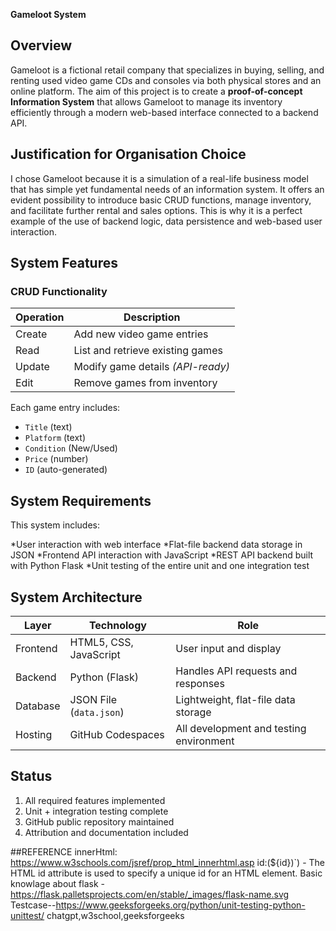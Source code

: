 **Gameloot System**


## Overview

Gameloot is a fictional retail company that specializes in buying, selling, and renting used video game CDs and consoles via both physical stores and an online platform. The aim of this project is to create a **proof-of-concept Information System** that allows Gameloot to manage its inventory efficiently through a modern web-based interface connected to a backend API.


## Justification for Organisation Choice

I chose Gameloot because it is a simulation of a real-life business model that has simple yet fundamental needs of an information system. It offers an evident possibility to introduce basic CRUD functions, manage inventory, and facilitate further rental and sales options. This is why it is a perfect example of the use of backend logic, data persistence and web-based user interaction.


## System Features

###  CRUD Functionality

| Operation | Description                       |
| --------- | --------------------------------- |
| Create    | Add new video game entries        |
| Read      | List and retrieve existing games  |
| Update    | Modify game details *(API-ready)* |
| Edit      | Remove games from inventory       |

Each game entry includes:

* `Title` (text)
* `Platform` (text)
* `Condition` (New/Used)
* `Price` (number)
* `ID` (auto-generated)



## System Requirements

This system includes:

*User interaction with web interface
*Flat-file backend data storage in JSON
*Frontend API interaction with JavaScript
*REST API backend built with Python Flask
*Unit testing of the entire unit and one integration test


## System Architecture

| Layer    | Technology              | Role                                    |
| -------- | ----------------------- | --------------------------------------- |
| Frontend | HTML5, CSS, JavaScript  | User input and display                  |
| Backend  | Python (Flask)          | Handles API requests and responses      |
| Database | JSON File (`data.json`) | Lightweight, flat-file data storage     |
| Hosting  | GitHub Codespaces       | All development and testing environment |


## Status

1. All required features implemented
2. Unit + integration testing complete
3. GitHub public repository maintained
4. Attribution and documentation included


##REFERENCE 
innerHtml: https://www.w3schools.com/jsref/prop_html_innerhtml.asp
id:(${id})`) - The HTML id attribute is used to specify a unique id for an HTML element.
Basic knowlage about flask -  https://flask.palletsprojects.com/en/stable/_images/flask-name.svg
 Testcase--https://www.geeksforgeeks.org/python/unit-testing-python-unittest/
 chatgpt,w3school,geeksforgeeks  

